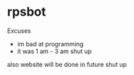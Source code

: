 # rpsbot
 
Excuses
- im bad at programming
- it was 1 am - 3 am shut up

also website will be done in future shut up
